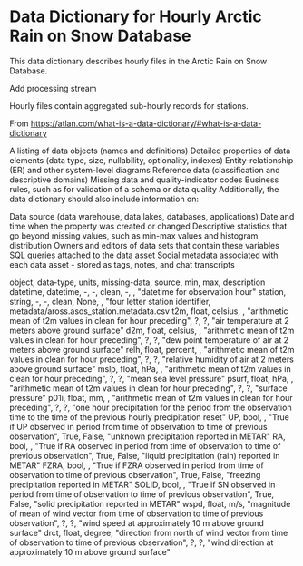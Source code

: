 # Data Dictionary for Hourly Arctic Rain on Snow Database

This data dictionary describes hourly files in the Arctic Rain on Snow Database.

Add processing stream

Hourly files contain aggregated sub-hourly records for stations.

From https://atlan.com/what-is-a-data-dictionary/#what-is-a-data-dictionary

A listing of data objects (names and definitions)
Detailed properties of data elements (data type, size, nullability, optionality, indexes)
Entity-relationship (ER) and other system-level diagrams
Reference data (classification and descriptive domains)
Missing data and quality-indicator codes
Business rules, such as for validation of a schema or data quality
Additionally, the data dictionary should also include information on:

Data source (data warehouse, data lakes, databases, applications)
Date and time when the property was created or changed
Descriptive statistics that go beyond missing values, such as min-max values and histogram distribution
Owners and editors of data sets that contain these variables
SQL queries attached to the data asset
Social metadata associated with each data asset - stored as tags, notes, and chat transcripts


object, data-type, units, missing-data, source, min, max, description
datetime, datetime, -, -, clean, -, , "datetime for observation hour"
station, string, -, -, clean, None, , "four letter station identifier, metadata/aross.asos_station.metadata.csv
t2m, float, celsius, , "arithmetic mean of t2m values in clean for hour preceding", ?, ?, "air temperature at 2 meters above ground surface"
d2m, float, celsius, , "arithmetic mean of t2m values in clean for hour preceding", ?, ?, "dew point temperature of air at 2 meters above ground surface"
relh, float, percent, , "arithmetic mean of t2m values in clean for hour preceding", ?, ?, "relative humidity of air at 2 meters above ground surface"
mslp, float, hPa, , "arithmetic mean of t2m values in clean for hour preceding", ?, ?, "mean sea level pressure"
psurf, float, hPa, , "arithmetic mean of t2m values in clean for hour preceding", ?, ?, "surface pressure"
p01i, float, mm, , "arithmetic mean of t2m values in clean for hour preceding", ?, ?, "one hour precipitation for the period from the observation time to the time of the previous hourly precipitation reset"
UP, bool, , "True if UP observed in period from time of observation to time of previous observation", True, False, "unknown precipitation reported in METAR" 
RA, bool, , "True if RA observed in period from time of observation to time of previous observation", True, False, "liquid precipitation (rain) reported in METAR"
FZRA, bool, , "True if FZRA observed in period from time of observation to time of previous observation", True, False, "freezing precipitation reported in METAR"
SOLID, bool, , "True if SN observed in period from time of observation to time of previous observation", True, False, "solid precipitation reported in METAR"
wspd, float, m/s, "magnitude of mean of wind vector from time of observation to time of previous observation", ?, ?, "wind speed at approximately 10 m above ground surface"
drct, float, degree, "direction from north of wind vector from time of observation to time of previous observation", ?, ?, "wind direction at approximately 10 m above ground surface"
